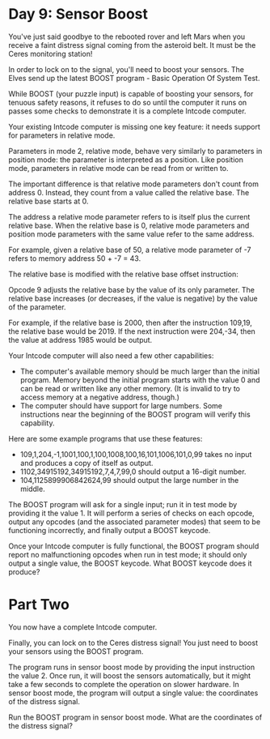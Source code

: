 # Day 9: Sensor Boost

You've just said goodbye to the rebooted rover and left Mars when you receive a
faint distress signal coming from the asteroid belt. It must be the Ceres
monitoring station!

In order to lock on to the signal, you'll need to boost your sensors. The Elves
send up the latest BOOST program - Basic Operation Of System Test.

While BOOST (your puzzle input) is capable of boosting your sensors, for
tenuous safety reasons, it refuses to do so until the computer it runs on
passes some checks to demonstrate it is a complete Intcode computer.

Your existing Intcode computer is missing one key feature: it needs support for
parameters in relative mode.

Parameters in mode 2, relative mode, behave very similarly to parameters in
position mode: the parameter is interpreted as a position. Like position mode,
parameters in relative mode can be read from or written to.

The important difference is that relative mode parameters don't count from
address 0. Instead, they count from a value called the relative base. The
relative base starts at 0.

The address a relative mode parameter refers to is itself plus the current
relative base. When the relative base is 0, relative mode parameters and
position mode parameters with the same value refer to the same address.

For example, given a relative base of 50, a relative mode parameter of -7
refers to memory address 50 + -7 = 43.

The relative base is modified with the relative base offset instruction:

Opcode 9 adjusts the relative base by the value of its only parameter. The
relative base increases (or decreases, if the value is negative) by the value
of the parameter.

For example, if the relative base is 2000, then after the instruction 109,19,
the relative base would be 2019. If the next instruction were 204,-34, then the
value at address 1985 would be output.

Your Intcode computer will also need a few other capabilities:

- The computer's available memory should be much larger than the initial
  program. Memory beyond the initial program starts with the value 0 and can be
  read or written like any other memory. (It is invalid to try to access memory
  at a negative address, though.)
- The computer should have support for large numbers. Some instructions near
  the beginning of the BOOST program will verify this capability.

Here are some example programs that use these features:

- 109,1,204,-1,1001,100,1,100,1008,100,16,101,1006,101,0,99 takes no input and
  produces a copy of itself as output.
- 1102,34915192,34915192,7,4,7,99,0 should output a 16-digit number.
- 104,1125899906842624,99 should output the large number in the middle.

The BOOST program will ask for a single input; run it in test mode by providing
it the value 1. It will perform a series of checks on each opcode, output any
opcodes (and the associated parameter modes) that seem to be functioning
incorrectly, and finally output a BOOST keycode.

Once your Intcode computer is fully functional, the BOOST program should report
no malfunctioning opcodes when run in test mode; it should only output a single
value, the BOOST keycode. What BOOST keycode does it produce?

# Part Two

You now have a complete Intcode computer.

Finally, you can lock on to the Ceres distress signal! You just need to boost
your sensors using the BOOST program.

The program runs in sensor boost mode by providing the input instruction the
value 2. Once run, it will boost the sensors automatically, but it might take a
few seconds to complete the operation on slower hardware. In sensor boost mode,
the program will output a single value: the coordinates of the distress signal.

Run the BOOST program in sensor boost mode. What are the coordinates of the
distress signal?
